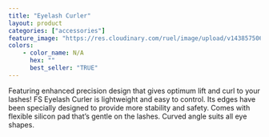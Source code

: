 ```yaml
---
title: "Eyelash Curler"
layout: product
categories: ["accessories"]
feature_image: "https://res.cloudinary.com/ruel/image/upload/v1438575069/fs/Eyelash_curler_PB246601.jpg"
colors:
    - color_name: N/A
      hex: ""
      best_seller: "TRUE"
---
```

Featuring enhanced precision design that gives optimum lift and curl to your lashes! FS Eyelash Curler is lightweight and easy to control. Its edges have been specially designed to provide more stability and safety. Comes with flexible silicon pad that’s gentle on the lashes. Curved angle suits all eye shapes.